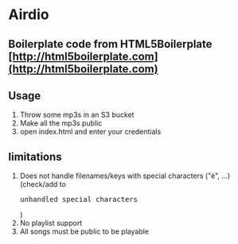 #  Airdio

## Boilerplate code from HTML5Boilerplate [http://html5boilerplate.com](http://html5boilerplate.com)

## Usage
1. Throw some mp3s in an S3 bucket
2. Make all the mp3s public
3. open index.html and enter your credentials

## limitations
1. Does not handle filenames/keys with special characters ("é", ...) (check/add to <pre>unhandled_special_characters</pre>)
2. No playlist support
3. All songs must be public to be playable